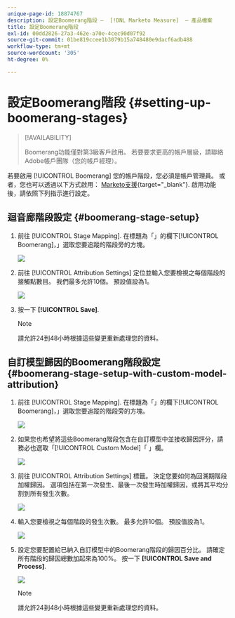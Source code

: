 ```yaml
---
unique-page-id: 18874767
description: 設定Boomerang階段 —  [!DNL Marketo Measure]  — 產品檔案
title: 設定Boomerang階段
exl-id: 00dd2826-27a3-462e-a70e-4cec90d07f92
source-git-commit: 01be819ccee1b3079b15a748480e9dacf6adb488
workflow-type: tm+mt
source-wordcount: '305'
ht-degree: 0%

---
```


# 設定Boomerang階段 {#setting-up-boomerang-stages}

>[!AVAILABILITY]
>
>Boomerang功能僅對第3級客戶啟用。 若要要求更高的帳戶層級，請聯絡Adobe帳戶團隊（您的帳戶經理）。

若要啟用 [!UICONTROL Boomerang] 您的帳戶階段，您必須是帳戶管理員。 或者，您也可以透過以下方式啟用： [Marketo支援](https://nation.marketo.com/t5/support/ct-p/Support){target="_blank"}. 啟用功能後，請依照下列指示進行設定。

## 迴音廊階段設定 {#boomerang-stage-setup}

1. 前往 [!UICONTROL Stage Mapping]. 在標題為「」的欄下[!UICONTROL Boomerang]，」選取您要追蹤的階段旁的方塊。

   ![](assets/1-2.png)

1. 前往 [!UICONTROL Attribution Settings] 定位並輸入您要檢視之每個階段的接觸點數目。 我們最多允許10個。 預設值設為1。

   ![](assets/2-2.png)

1. 按一下 **[!UICONTROL Save]**.

   >[!NOTE]
   >
   >請允許24到48小時根據這些變更重新處理您的資料。

## 自訂模型歸因的Boomerang階段設定 {#boomerang-stage-setup-with-custom-model-attribution}

1. 前往 [!UICONTROL Stage Mapping]. 在標題為「」的欄下[!UICONTROL Boomerang]，」選取您要追蹤的階段旁的方塊。

   ![](assets/3-1.png)

1. 如果您也希望將這些Boomerang階段包含在自訂模型中並接收歸因評分，請務必也選取「[!UICONTROL Custom Model]「 」欄。

   ![](assets/4-1.png)

1. 前往 [!UICONTROL Attribution Settings] 標籤。 決定您要如何為回溯期階段加權歸因。 選項包括在第一次發生、最後一次發生時加權歸因，或將其平均分割到所有發生次數。

   ![](assets/5-1.png)

1. 輸入您要檢視之每個階段的發生次數。 最多允許10個。 預設值設為1。

   ![](assets/6-1.png)

1. 設定您要配置給已納入自訂模型中的Boomerang階段的歸因百分比。 請確定所有階段的歸因總數加起來為100%。 按一下 **[!UICONTROL Save and Process]**.

   ![](assets/7-1.png)

   >[!NOTE]
   >
   >請允許24到48小時根據這些變更重新處理您的資料。

